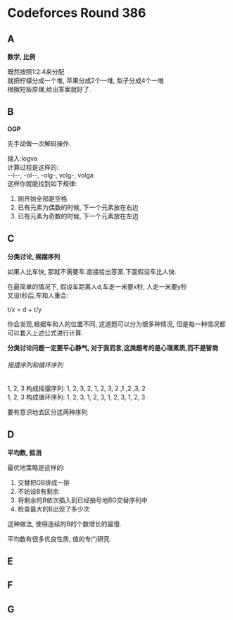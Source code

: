 # Codeforces Round 386

## A
**数学, 比例**

既然按照1:2:4来分配  
就把柠檬分成一个堆, 苹果分成2个一堆, 梨子分成4个一堆  
根据短板原理,给出答案就好了.

## B
**OGP**

先手动做一次解码操作.

输入:logva  
计算过程是这样的:  
--l--, -ol--, -olg-, volg-, volga  
这样你就能找到如下规律:

1. 刚开始全部是空格
2. 已有元素为偶数的时候, 下一个元素放在右边
3. 已有元素为奇数的时候, 下一个元素放在左边

## C
**分类讨论, 摇摆序列**

如果人比车快, 那就不需要车.直接给出答案.下面假设车比人快.

在最简单的情况下, 假设车距离人d,车走一米要x秒, 人走一米要y秒  
又设t秒后,车和人重合:

t/x = d + t/y

你会发现,根据车和人的位置不同, 这道题可以分为很多种情况,
但是每一种情况都可以套入上述公式进行计算.

**分类讨论问题一定要平心静气, 对于我而言,这类题考的是心理素质,而不是智商**

###### 摇摆序列和循环序列
1, 2, 3 构成摇摆序列: 1, 2, 3, 2, 1, 2, 3, 2 ,1 ,2 ,3, 2  
1, 2, 3 构成循环序列: 1, 2, 3, 1, 2, 3, 1, 2, 3, 1, 2, 3

要有意识地去区分这两种序列

## D
**平均数, 抵消**

最优地策略是这样的:

1. 交替把GB排成一排
2. 不妨设B有剩余
3. 将剩余的B依次插入到已经拍号地BG交替序列中
4. 检查最大的B出现了多少次

这种做法, 使得连续的B的个数增长的最慢.

平均数有很多优良性质, 值的专门研究.

## E

## F

## G
